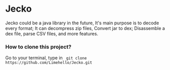 # Jecko
Jecko could be a java library in the future, It's main purpose is to decode every format; It can decompress zip files, Convert jar to dex; Disassemble a dex file, parse CSV files, and more features.

### How to clone this project?
Go to your terminal, type in
` git clone https://github.com/Limehello/Jecko.git`
